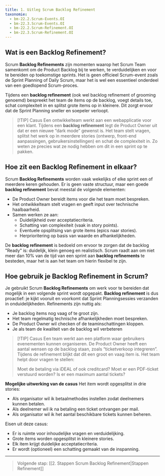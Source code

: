 ```yaml
---
title: 1. Uitleg Scrum Backlog Refinement
taxonomie:
  - bm-22.2.Scrum-Events.OI
  - bm-22.3.Scrum-Events.OI
  - bm-22.2.Scrum-Refinement.OI
  - bm-22.3.Scrum-Refinement.OI
---
```


## Wat is een Backlog Refinement?
Scrum **Backlog Refinements** zijn momenten waarop het Scrum Team samenkomt om de Product Backlog bij te werken, te verduidelijken en voor te bereiden op toekomstige sprints. Het is geen officieel Scrum-event zoals de Sprint Planning of Daily Scrum, maar het is wel een essentieel onderdeel van een goedlopend Scrum-proces.

Tijdens een **backlog refinement** (ook wel backlog refinement of grooming genoemd) bespreekt het team de items op de backlog, voegt details toe, schat complexiteit in en splitst grote items op in kleinere. Dit zorgt ervoor dat de Sprint Planning sneller en soepeler verloopt.

> [!TIP] Casus
> Een ontwikkelteam werkt aan een webapplicatie voor een klant. Tijdens een **backlog refinement** legt de Product Owner uit dat er een nieuwe “dark mode” gewenst is. Het team stelt vragen, splitst het werk op in meerdere stories (ontwerp, front-end aanpassingen, gebruikersinstellingen) en schat de complexiteit in. Zo weten ze precies wat ze nodig hebben om dit in een sprint op te pakken.

## Hoe zit een Backlog Refinement in elkaar?
Scrum **Backlog Refinements** worden vaak wekelijks of elke sprint een of meerdere keren gehouden. Er is geen vaste structuur, maar een goede **backlog refinement** bevat meestal de volgende elementen:
* De Product Owner bereidt items voor die het team moet bespreken.
* Het ontwikkelteam stelt vragen en geeft input over technische haalbaarheid.
* Samen werken ze aan:
	- Duidelijkheid over acceptatiecriteria.
	- Schatting van complexiteit (vaak in story points).
	- Eventuele opsplitsing van grote items (epics naar stories).
	- Herprioritering op basis van waarde en afhankelijkheden.

De **backlog refinement** is bedoeld om ervoor te zorgen dat de backlog "Ready" is: duidelijk, klein genoeg en realistisch. Scrum raadt aan om niet meer dan 10% van de tijd van een sprint aan **backlog refinements** te besteden, maar het is aan het team om hierin flexibel te zijn.

## Hoe gebruik je Backlog Refinement in Scrum?
Je gebruikt Scrum **Backlog Refinements** om werk voor te bereiden dat mogelijk in een volgende sprint wordt opgepakt. **Backlog refinement** is dus proactief: je kijkt vooruit en voorkomt dat Sprint Planningsessies verzanden in onduidelijkheden.
Refinements zijn nuttig als:
- Je backlog items nog vaag of te groot zijn.
- Het team regelmatig technische afhankelijkheden moet bespreken.
- De Product Owner wil checken of de teaminschattingen kloppen.
- Je als team de kwaliteit van de backlog wil verbeteren

> [!TIP] Casus
> Een team werkt aan een platform waar gebruikers evenementen kunnen organiseren. De Product Owner heeft een aantal wensen op de backlog staan, zoals “ticketverkoop integreren”. Tijdens de refinement blijkt dat dit een groot en vaag item is. Het team helpt door vragen te stellen:
> 
> Moet de betaling via iDEAL of ook creditcard?
> Moet er een PDF-ticket verstuurd worden?
> Is er een maximum aantal tickets?
> 

**Mogelijke uitwerking van de casus**
Het item wordt opgesplitst in drie stories:
- Als organisator wil ik betaalmethodes instellen zodat deelnemers kunnen betalen.
- Als deelnemer wil ik na betaling een ticket ontvangen per mail.
- Als organisator wil ik het aantal beschikbare tickets kunnen beheren.

Eisen uit deze casus:
- Er is ruimte voor inhoudelijke vragen en verduidelijking.
- Grote items worden opgesplitst in kleinere stories.
- Elk item krijgt duidelijke acceptatiecriteria.
- Er wordt (optioneel) een schatting gemaakt van de inspanning.

---

> Volgende stap: [[2. Stappen Scrum Backlog Refinement|Stappen Refinement]]

